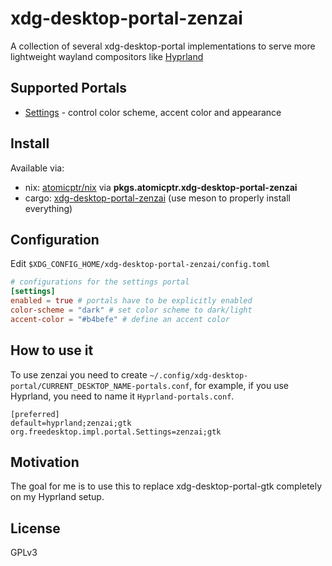 # xdg-desktop-portal-zenzai

A collection of several xdg-desktop-portal implementations to serve more lightweight wayland compositors like [Hyprland](https://hyprland.org/)

## Supported Portals

- [Settings](https://flatpak.github.io/xdg-desktop-portal/docs/doc-org.freedesktop.impl.portal.Settings.html) - control color scheme, accent color and appearance

## Install

Available via:

- nix: [atomicptr/nix](https://github.com/atomicptr/nix) via **pkgs.atomicptr.xdg-desktop-portal-zenzai**
- cargo: [xdg-desktop-portal-zenzai](https://crates.io/crates/xdg-desktop-portal-zenzai) (use meson to properly install everything)

## Configuration

Edit `$XDG_CONFIG_HOME/xdg-desktop-portal-zenzai/config.toml`

```toml
# configurations for the settings portal
[settings]
enabled = true # portals have to be explicitly enabled
color-scheme = "dark" # set color scheme to dark/light
accent-color = "#b4befe" # define an accent color
```

## How to use it

To use zenzai you need to create `~/.config/xdg-desktop-portal/CURRENT_DESKTOP_NAME-portals.conf`, for example, if you use Hyprland, you need to name it `Hyprland-portals.conf`.

```
[preferred]
default=hyprland;zenzai;gtk
org.freedesktop.impl.portal.Settings=zenzai;gtk
```

## Motivation

The goal for me is to use this to replace xdg-desktop-portal-gtk completely on my Hyprland setup.

## License

GPLv3
